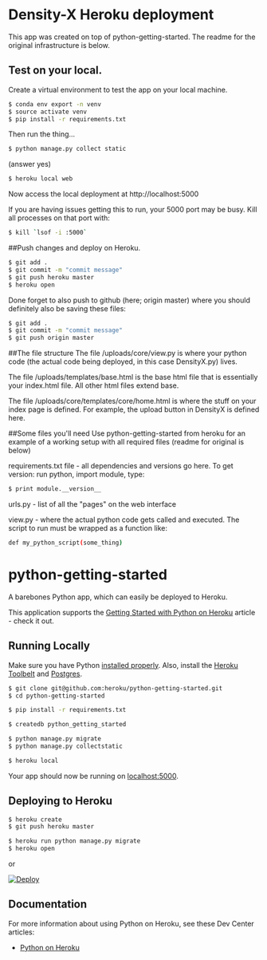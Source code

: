 # Density-X Heroku deployment

This app was created on top of python-getting-started. The readme for the original infrastructure is below.

## Test on your local.

Create a virtual environment to test the app on your local machine.

```sh
$ conda env export -n venv
$ source activate venv
$ pip install -r requirements.txt
```

Then run the thing...
```sh
$ python manage.py collect static
```
(answer yes)

```sh
$ heroku local web
```

Now access the local deployment at http://localhost:5000

If you are having issues getting this to run, your 5000 port may be busy. Kill all processes on that port with:
```sh
$ kill `lsof -i :5000`
```

##Push changes and deploy on Heroku.
```sh
$ git add .
$ git commit -m "commit message"
$ git push heroku master
$ heroku open
```

Done forget to also push to github (here; origin master) where you should definitely also be saving these files:
```sh
$ git add .
$ git commit -m "commit message"
$ git push origin master
```

##The file structure
The file /uploads/core/view.py is where your python code (the actual code being deployed, in this case DensityX.py) lives.

The file /uploads/templates/base.html is the base html file that is essentially your index.html file. All other html files extend base.

The file /uploads/core/templates/core/home.html is where the stuff on your index page is defined. For example, the upload button in DensityX is defined here.

##Some files you'll need
Use python-getting-started from heroku for an example of a working setup with all required files (readme for original is below)

requirements.txt file - all dependencies and versions go here. To get version: run python, import module, type:
```sh
$ print module.__version__
```

urls.py - list of all the "pages" on the web interface

view.py - where the actual python code gets called and executed. The script to run must be wrapped as a function like:
```sh
def my_python_script(some_thing)
```

# python-getting-started

A barebones Python app, which can easily be deployed to Heroku.

This application supports the [Getting Started with Python on Heroku](https://devcenter.heroku.com/articles/getting-started-with-python) article - check it out.

## Running Locally

Make sure you have Python [installed properly](http://install.python-guide.org).  Also, install the [Heroku Toolbelt](https://toolbelt.heroku.com/) and [Postgres](https://devcenter.heroku.com/articles/heroku-postgresql#local-setup).

```sh
$ git clone git@github.com:heroku/python-getting-started.git
$ cd python-getting-started

$ pip install -r requirements.txt

$ createdb python_getting_started

$ python manage.py migrate
$ python manage.py collectstatic

$ heroku local
```

Your app should now be running on [localhost:5000](http://localhost:5000/).

## Deploying to Heroku

```sh
$ heroku create
$ git push heroku master

$ heroku run python manage.py migrate
$ heroku open
```
or

[![Deploy](https://www.herokucdn.com/deploy/button.png)](https://heroku.com/deploy)

## Documentation

For more information about using Python on Heroku, see these Dev Center articles:

- [Python on Heroku](https://devcenter.heroku.com/categories/python)
